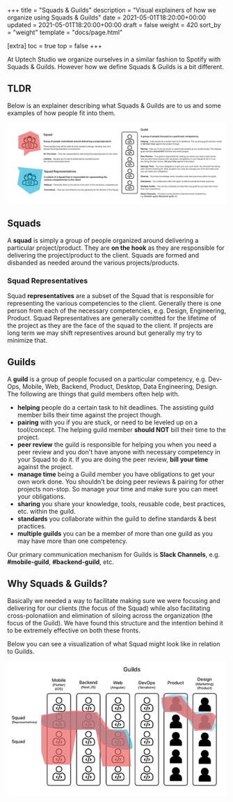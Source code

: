 +++
title = "Squads & Guilds"
description = "Visual explainers of how we organize using Squads & Guilds"
date = 2021-05-01T18:20:00+00:00
updated = 2021-05-01T18:20:00+00:00
draft = false
weight = 420
sort_by = "weight"
template = "docs/page.html"

[extra]
toc = true
top = false
+++

At Uptech Studio we organize ourselves in a similar fashion to Spotify with Squads & Guilds. However how we define Squads & Guilds is a bit different.

## TLDR

Below is an explainer describing what Squads & Guilds are to us and some examples of how people fit into them.

[![Visual explaining what Squads & Guilds](uptech-squads-explainer.png)](uptech-squads-explainer.png)


## Squads

A **squad** is simply a group of people organized around delivering a particular project/product. They are **on the hook** as they are responsible for delivering the project/product to the client. Squads are formed and disbanded as needed around the various projects/products.

### Squad Representatives

Squad **representatives** are a subset of the Squad that is responsible for representing the various competencies to the client. Generally there is one person from each of the necessary competencies, e.g. Design, Engineering, Product. Squad Representatives are generally comitted for the lifetime of the project as they are the face of the squad to the client. If projects are long term we may shift representives around but generally my try to minimize that.

## Guilds

A **guild** is a group of people focused on a particular competency, e.g. Dev-Ops, Mobile, Web, Backend, Product, Desktop, Data Engineering, Design. The following are things that guild members often help with.

- **helping** people do a certain task to hit deadlines. The assisting guild member bills their time against the project though.
- **pairing** with you if you are stuck, or need to be leveled up on a tool/concept. The helping guild member **should NOT** bill their time to the project.
- **peer review** the guild is responsible for helping you when you need a peer review and you don't have anyone with necessary competency in your Squad to do it. If you are doing the peer review, **bill your time** against the project.
- **manage time** being a Guild member you have obligations to get your own work done. You shouldn't be doing peer reviews & pairing for other projects non-stop. So manage your time and make sure you can meet your obligations.
- **sharing** you share your knowledge, tools, reusable code, best practices, etc. within the guild.
- **standards** you collaborate within the guild to define standards & best practices.
- **multiple guilds** you can be a member of more than one guild as you may have more than one competency.

Our primary communication mechanism for Guilds is **Slack Channels**, e.g. **#mobile-guild**, **#backend-guild**, etc.

## Why Squads & Guilds?

Basically we needed a way to facilitate making sure we were focusing and delivering for our clients (the focus of the Squad) while also facilitating cross-polonatiion and elimination of siloing across the organization (the focus of the Guild). We have found this structure and the intention behind it to be extremely effective on both these fronts.

Below you can see a visualization of what Squad might look like in relation to Guilds.

[![Visual example of Squads & Guilds](uptech-squads-example.png)](uptech-squads-example.png)

